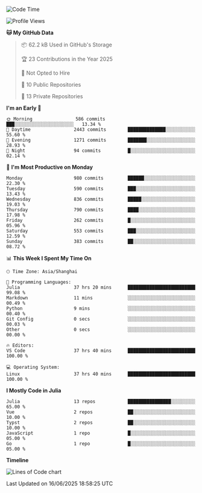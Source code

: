 <!--START_SECTION:waka-->
![Code Time](http://img.shields.io/badge/Code%20Time-555%20hrs%203%20mins-blue)

![Profile Views](http://img.shields.io/badge/Profile%20Views-4-blue)

**🐱 My GitHub Data** 

> 📦 62.2 kB Used in GitHub's Storage 
 > 
> 🏆 23 Contributions in the Year 2025
 > 
> 🚫 Not Opted to Hire
 > 
> 📜 10 Public Repositories 
 > 
> 🔑 13 Private Repositories 
 > 
**I'm an Early 🐤** 

```text
🌞 Morning                586 commits         ███░░░░░░░░░░░░░░░░░░░░░░   13.34 % 
🌆 Daytime                2443 commits        ██████████████░░░░░░░░░░░   55.60 % 
🌃 Evening                1271 commits        ███████░░░░░░░░░░░░░░░░░░   28.93 % 
🌙 Night                  94 commits          █░░░░░░░░░░░░░░░░░░░░░░░░   02.14 % 
```
📅 **I'm Most Productive on Monday** 

```text
Monday                   980 commits         ██████░░░░░░░░░░░░░░░░░░░   22.30 % 
Tuesday                  590 commits         ███░░░░░░░░░░░░░░░░░░░░░░   13.43 % 
Wednesday                836 commits         █████░░░░░░░░░░░░░░░░░░░░   19.03 % 
Thursday                 790 commits         ████░░░░░░░░░░░░░░░░░░░░░   17.98 % 
Friday                   262 commits         █░░░░░░░░░░░░░░░░░░░░░░░░   05.96 % 
Saturday                 553 commits         ███░░░░░░░░░░░░░░░░░░░░░░   12.59 % 
Sunday                   383 commits         ██░░░░░░░░░░░░░░░░░░░░░░░   08.72 % 
```


📊 **This Week I Spent My Time On** 

```text
🕑︎ Time Zone: Asia/Shanghai

💬 Programming Languages: 
Julia                    37 hrs 20 mins      █████████████████████████   99.08 % 
Markdown                 11 mins             ░░░░░░░░░░░░░░░░░░░░░░░░░   00.49 % 
Python                   9 mins              ░░░░░░░░░░░░░░░░░░░░░░░░░   00.40 % 
Git Config               0 secs              ░░░░░░░░░░░░░░░░░░░░░░░░░   00.03 % 
Other                    0 secs              ░░░░░░░░░░░░░░░░░░░░░░░░░   00.00 % 

🔥 Editors: 
VS Code                  37 hrs 40 mins      █████████████████████████   100.00 % 

💻 Operating System: 
Linux                    37 hrs 40 mins      █████████████████████████   100.00 % 
```

**I Mostly Code in Julia** 

```text
Julia                    13 repos            ████████████████░░░░░░░░░   65.00 % 
Vue                      2 repos             ██░░░░░░░░░░░░░░░░░░░░░░░   10.00 % 
Typst                    2 repos             ██░░░░░░░░░░░░░░░░░░░░░░░   10.00 % 
JavaScript               1 repo              █░░░░░░░░░░░░░░░░░░░░░░░░   05.00 % 
Go                       1 repo              █░░░░░░░░░░░░░░░░░░░░░░░░   05.00 % 
```



**Timeline**

![Lines of Code chart](https://raw.githubusercontent.com/dhtantoy/dhtantoy/main/assets/bar_graph.png)


 Last Updated on 16/06/2025 18:58:25 UTC
<!--END_SECTION:waka-->



<!--
**dhtantoy/dhtantoy** is a ✨ _special_ ✨ repository because its `README.md` (this file) appears on your GitHub profile.

Here are some ideas to get you started:

- 🔭 I’m currently working on ...
- 🌱 I’m currently learning ...
- 👯 I’m looking to collaborate on ...
- 🤔 I’m looking for help with ...
- 💬 Ask me about ...
- 📫 How to reach me: ...
- 😄 Pronouns: ...
- ⚡ Fun fact: ...
-->
